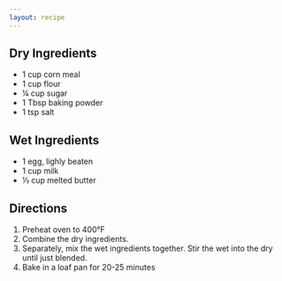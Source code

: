 ```yaml
---
layout: recipe
---
```


## Dry Ingredients

- 1 cup corn meal
- 1 cup flour
- &frac14; cup sugar
- 1 Tbsp baking powder
- 1 tsp salt

## Wet Ingredients

- 1 egg, lighly beaten
- 1 cup milk
- &#8531; cup melted butter
	
## Directions

1. Preheat oven to 400&#176;F
2. Combine the dry ingredients.
3. Separately, mix the wet ingredients together. Stir the wet into the dry until just blended.
4. Bake in a loaf pan for 20-25 minutes
